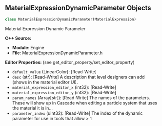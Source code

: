 ## MaterialExpressionDynamicParameter Objects

```python
class MaterialExpressionDynamicParameter(MaterialExpression)
```

Material Expression Dynamic Parameter

**C++ Source:**

- **Module**: Engine
- **File**: MaterialExpressionDynamicParameter.h

**Editor Properties:** (see get_editor_property/set_editor_property)

- ``default_value`` (LinearColor):  [Read-Write]
- ``desc`` (str):  [Read-Write] A description that level designers can add (shows in the material editor UI).
- ``material_expression_editor_x`` (int32):  [Read-Write]
- ``material_expression_editor_y`` (int32):  [Read-Write]
- ``param_names`` (Array[str]):  [Read-Write] The names of the parameters.
  These will show up in Cascade when editing a particle system
  that uses the material it is in...
- ``parameter_index`` (uint32):  [Read-Write] The index of the dynamic parameter for use in tools that allow > 1

<a id="unreal.MaterialExpressionExecBegin"></a>